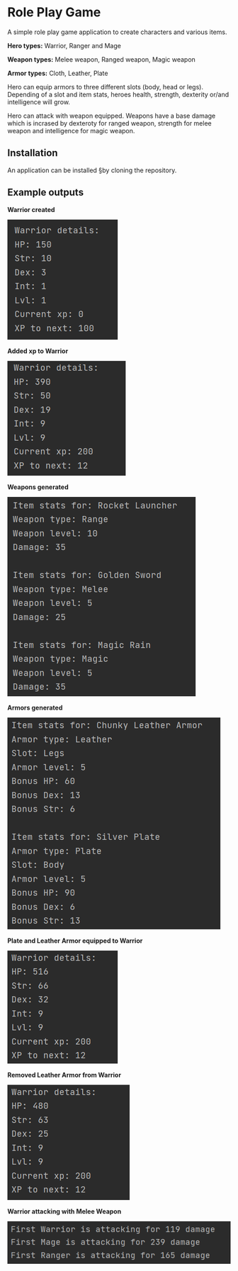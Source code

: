 # Role Play Game

A simple role play game application to create characters and various items. 

**Hero types:** Warrior, Ranger and Mage

**Weapon types:** Melee weapon, Ranged weapon, Magic weapon

**Armor types:** Cloth, Leather, Plate

Hero can equip armors to three different slots (body, head or legs). Depending of a slot and item stats, heroes health, strength, dexterity or/and  intelligence will grow. 

Hero can attack with weapon equipped. Weapons have a base damage which is incrased by dexteroty for ranged weapon, strength for melee weapon and intelligence for magic weapon. 


## Installation
An application can be installed §by cloning the repository. 

## Example outputs

**Warrior created**

![hero stats](https://github.com/paularintaharri/roleplaygame/blob/master/images/1hero_basic_stats.png)

**Added xp to Warrior**

![hero levelup](https://github.com/paularintaharri/roleplaygame/blob/master/images/2hero_levelup.png)

**Weapons generated**

![generated weapons](https://github.com/paularintaharri/roleplaygame/blob/master/images/3generated_weapons.png)

**Armors generated**

![generated armors](https://github.com/paularintaharri/roleplaygame/blob/master/images/4generated_armors.png)

**Plate and Leather Armor equipped to Warrior**

![warrior with items](https://github.com/paularintaharri/roleplaygame/blob/master/images/5warrior_with_items.png)

**Removed Leather Armor from Warrior**

![warrior remove item](https://github.com/paularintaharri/roleplaygame/blob/master/images/6warrior_remove_item.png)

**Warrior attacking with Melee Weapon**

![warrior attack](https://github.com/paularintaharri/roleplaygame/blob/master/images/7warrior_attack.png)


